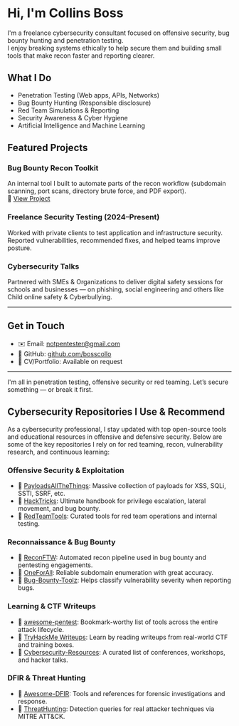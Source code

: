 # Hi, I'm Collins Boss

I'm a freelance cybersecurity consultant focused on offensive security, bug bounty hunting and penetration testing.  
I enjoy breaking systems ethically to help secure them and building small tools that make recon faster and reporting clearer.

## What I Do
- Penetration Testing (Web apps, APIs, Networks)
- Bug Bounty Hunting (Responsible disclosure)
- Red Team Simulations & Reporting
- Security Awareness & Cyber Hygiene
- Artificial Intelligence and Machine Learning

## Featured Projects

### Bug Bounty Recon Toolkit
An internal tool I built to automate parts of the recon workflow (subdomain scanning, port scans, directory brute force, and PDF export).  
📎 [View Project](https://github.com/bosscollo/bugbounty-toolkit)

### Freelance Security Testing (2024–Present)
Worked with private clients to test application and infrastructure security.  
Reported vulnerabilities, recommended fixes, and helped teams improve posture.

###  Cybersecurity Talks
Partnered with SMEs & Organizations to deliver digital safety sessions for schools and businesses — on phishing, social engineering and others like Child online safety & Cyberbullying.

---

##  Get in Touch
- ✉️ Email: notpentester@gmail.com  
- 🔗 GitHub: [github.com/bosscollo](https://github.com/bosscollo)
- 🧳 CV/Portfolio: Available on request

---

I'm all in penetration testing, offensive security or red teaming.
Let’s secure something — or break it first.


## Cybersecurity Repositories I Use & Recommend

As a cybersecurity professional, I stay updated with top open-source tools and educational resources in offensive and defensive security. Below are some of the key repositories I rely on for red teaming, recon, vulnerability research, and continuous learning:

### Offensive Security & Exploitation
- 🔗 [PayloadsAllTheThings](https://github.com/swisskyrepo/PayloadsAllTheThings): Massive collection of payloads for XSS, SQLi, SSTI, SSRF, etc.
- 🔗 [HackTricks](https://github.com/carlospolop/hacktricks): Ultimate handbook for privilege escalation, lateral movement, and bug bounty.
- 🔗 [RedTeamTools](https://github.com/JohnHammond/red-team-tools): Curated tools for red team operations and internal testing.

### Reconnaissance & Bug Bounty
- 🔗 [ReconFTW](https://github.com/six2dez/reconftw): Automated recon pipeline used in bug bounty and pentesting engagements.
- 🔗 [OneForAll](https://github.com/shmilylty/OneForAll): Reliable subdomain enumeration with great accuracy.
- 🔗 [Bug-Bounty-Toolz](https://github.com/Bugcrowd/Bugcrowd-Vulnerability-Rating-Taxonomy): Helps classify vulnerability severity when reporting bugs.

###  Learning & CTF Writeups
- 🔗 [awesome-pentest](https://github.com/enaqx/awesome-pentest): Bookmark-worthy list of tools across the entire attack lifecycle.
- 🔗 [TryHackMe Writeups](https://github.com/Ignitetechnologies/TryHackMe-Writeups): Learn by reading writeups from real-world CTF and training boxes.
- 🔗 [Cybersecurity-Resources](https://github.com/PaulSec/awesome-sec-talks): A curated list of conferences, workshops, and hacker talks.

###  DFIR & Threat Hunting
- 🔗 [Awesome-DFIR](https://github.com/cugu/awesome-dfir): Tools and references for forensic investigations and response.
- 🔗 [ThreatHunting](https://github.com/olafhartong/ThreatHunting): Detection queries for real attacker techniques via MITRE ATT&CK.
